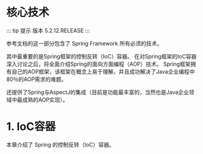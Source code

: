 # 核心技术

::: tip 提示
版本 5.2.12.RELEASE
:::

参考文档的这一部分包含了 Spring Framework 所有必须的技术。

其中最重要的是Spring框架的控制反转（IoC）容器。
在对Spring框架的IoC容器深入讨论之后，将全面介绍Spring的面向方面编程（AOP）技术。
Spring框架拥有自己的AOP框架，该框架在概念上易于理解，并且成功解决了Java企业编程中80％的AOP需求的难题。

还提供了Spring与AspectJ的集成（目前是功能最丰富的，当然也是Java企业领域中最成熟的AOP实现）。

# 1. IoC容器

本章介绍了 Spring 的控制反转（IoC）容器。